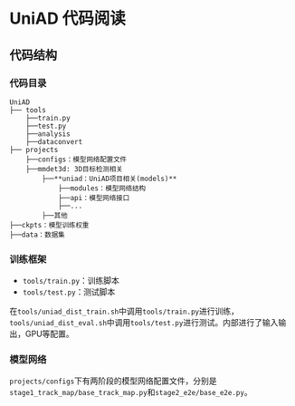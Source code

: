 # UniAD 代码阅读

## 代码结构

### 代码目录

```shell
UniAD
├── tools
    ├──train.py
    ├──test.py
    ├──analysis
    ├──dataconvert
├── projects
    ├──configs：模型网络配置文件
    ├──mmdet3d: 3D目标检测相关
        ├──**uniad：UniAD项目相关(models)**
            ├──modules：模型网络结构
            ├──api：模型网络接口
            ├──...
        ├──其他
├──ckpts：模型训练权重
├──data：数据集

```

### 训练框架

- `tools/train.py`：训练脚本
- `tools/test.py`：测试脚本

在`tools/uniad_dist_train.sh`中调用`tools/train.py`进行训练，`tools/uniad_dist_eval.sh`中调用`tools/test.py`进行测试。内部进行了输入输出，GPU等配置。

### 模型网络

`projects/configs`下有两阶段的模型网络配置文件，分别是`stage1_track_map/base_track_map.py`和`stage2_e2e/base_e2e.py`。